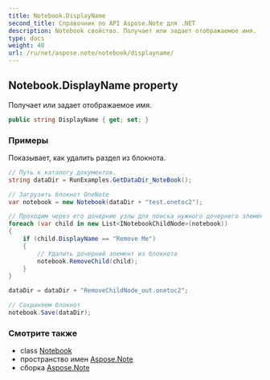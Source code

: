 ```yaml
---
title: Notebook.DisplayName
second_title: Справочник по API Aspose.Note для .NET
description: Notebook свойство. Получает или задает отображаемое имя.
type: docs
weight: 40
url: /ru/net/aspose.note/notebook/displayname/
---
```

## Notebook.DisplayName property

Получает или задает отображаемое имя.

```csharp
public string DisplayName { get; set; }
```

### Примеры

Показывает, как удалить раздел из блокнота.

```csharp
// Путь к каталогу документов.
string dataDir = RunExamples.GetDataDir_NoteBook();

// Загрузить блокнот OneNote
var notebook = new Notebook(dataDir + "test.onetoc2");

// Проходим через его дочерние узлы для поиска нужного дочернего элемента
foreach (var child in new List<INotebookChildNode>(notebook))
{
    if (child.DisplayName == "Remove Me")
    {
        // Удалить дочерний элемент из блокнота
        notebook.RemoveChild(child);
    }
}

dataDir = dataDir + "RemoveChildNode_out.onetoc2";

// Сохраняем блокнот
notebook.Save(dataDir);
```

### Смотрите также

* class [Notebook](../)
* пространство имен [Aspose.Note](../../notebook/)
* сборка [Aspose.Note](../../../)


